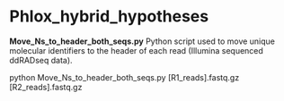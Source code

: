 # Phlox_hybrid_hypotheses

**Move_Ns_to_header_both_seqs.py** Python script used to move unique molecular identifiers to the header of each read (Illumina sequenced ddRADseq data).

python Move_Ns_to_header_both_seqs.py [R1_reads].fastq.gz [R2_reads].fastq.gz
